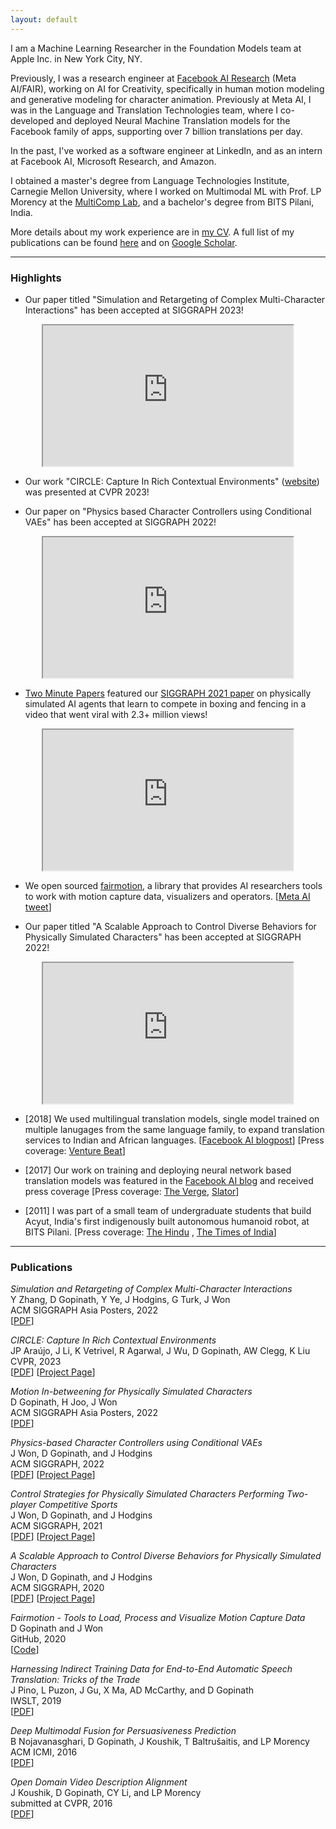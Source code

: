 ```yaml
---
layout: default
---
```


<!-- ## About Me -->
<a id="about-me"></a>

I am a Machine Learning Researcher in the Foundation Models team at Apple Inc. in New York City, NY.

Previously, I was a research engineer at [Facebook AI Research](https://ai.facebook.com/) (Meta AI/FAIR), working on AI for Creativity, specifically in human motion modeling and generative modeling for character animation. Previously at Meta AI, I was in the Language and Translation Technologies team, where I co-developed and deployed Neural Machine Translation models for the Facebook family of apps, supporting over 7 billion translations per day.

In the past, I've worked as a software engineer at LinkedIn, and as an intern at Facebook AI, Microsoft Research, and Amazon.

I obtained a master's degree from Language Technologies Institute, Carnegie Mellon University, where I worked on Multimodal ML with Prof. LP Morency at the [MultiComp Lab](http://multicomp.cs.cmu.edu/), and a bachelor's degree from BITS Pilani, India.

More details about my work experience are in [my CV](DeepakGopinath_CV.pdf). A full list of my publications can be found [here](#publications) and on [Google Scholar](https://scholar.google.com/citations?user=-ZCV1BsAAAAJ).

<!-- ------------

### Upcoming Events
* [February 17] Invited talk at the NeuralSpace Platform Launch Event. [Sign up here](https://www.linkedin.com/events/6894917161677393920/about/)!

* [March 22] Invited talk at Microsoft Research India. -->

------------

### Highlights

* Our paper titled "Simulation and Retargeting of Complex Multi-Character Interactions" has been accepted at SIGGRAPH 2023!
<div align="center"><iframe width="400" height="225" src="https://www.youtube.com/embed/HQZIn3IgfYY"></iframe></div>

* Our work "CIRCLE: Capture In Rich Contextual Environments" ([website](https://stanford-tml.github.io/circle_dataset/)) was presented at CVPR 2023!

* Our paper on "Physics based Character Controllers using Conditional VAEs" has been accepted at SIGGRAPH 2022!
<div align="center"><iframe width="400" height="225" src="https://www.youtube.com/embed/6vZkzVvHUzg"></iframe></div>

* [Two Minute Papers](https://www.youtube.com/c/K%C3%A1rolyZsolnai) featured our [SIGGRAPH 2021 paper](https://research.facebook.com/publications/control-strategies-for-physically-simulated-characters-performing-two-player-competitive-sports/) on physically simulated AI agents that learn to compete in boxing and fencing in a video that went viral with 2.3+ million views!
<div align="center"><iframe width="400" height="225" src="https://www.youtube.com/embed/SsJ_AusntiU"></iframe></div>

* We open sourced [fairmotion](https://github.com/facebookresearch/fairmotion), a library that provides AI researchers tools to work with motion capture data, visualizers and operators. [[Meta AI tweet](https://twitter.com/MetaAI/status/1300500708530110464)]

* Our paper titled "A Scalable Approach to Control Diverse Behaviors for Physically Simulated Characters" has been accepted at SIGGRAPH 2022!
<div align="center"><iframe width="400" height="225" src="https://www.youtube.com/embed/QnIwwAKX5H4"></iframe></div>

* [2018] We used multilingual translation models, single model trained on multiple lanugages from the same language family, to expand translation services to Indian and African languages. [[Facebook AI blogpost](https://engineering.fb.com/2018/09/11/ml-applications/expanding-automatic-machine-translation-to-more-languages/)] [Press coverage: [Venture Beat](https://venturebeat.com/2018/09/11/facebook-adds-24-new-languages-to-its-automated-translation-service/)]

* [2017] Our work on training and deploying neural network based translation models was featured in the [Facebook AI blog](https://engineering.fb.com/2017/08/03/ml-applications/transitioning-entirely-to-neural-machine-translation/) and received press coverage [Press coverage: [The Verge](https://www.theverge.com/2017/8/4/16093872/facebook-ai-translations-artificial-intelligence), [Slator](https://slator.com/facebook-open-source-neural-machine-translation-zuckerberg-announces/)]

* [2011] I was part of a small team of undergraduate students that build Acyut, India's first indigenously built autonomous humanoid robot, at BITS Pilani. [Press coverage: [The Hindu](https://www.thehindu.com/features/education//article59944069.ece) , [The Times of India](https://www.educationtimes.com/article/campus-beat-college-events/69542636/robotic-rendezvous)]

------------

### Publications

*Simulation and Retargeting of Complex Multi-Character Interactions*\
Y Zhang, D Gopinath, Y Ye, J Hodgins, G Turk, J Won\
ACM SIGGRAPH Asia Posters, 2022\
[[PDF](https://dl.acm.org/doi/pdf/10.1145/3588432.3591491)]

*CIRCLE: Capture In Rich Contextual Environments*\
JP Araújo, J Li, K Vetrivel, R Agarwal, J Wu, D Gopinath, AW Clegg, K Liu\
CVPR, 2023\
[[PDF](https://arxiv.org/pdf/2303.17912.pdf)] [[Project Page](https://stanford-tml.github.io/circle_dataset/)]

*Motion In-betweening for Physically Simulated Characters*\
D Gopinath, H Joo, J Won\
ACM SIGGRAPH Asia Posters, 2022\
[[PDF](https://dl.acm.org/doi/pdf/10.1145/3550082.3564186)]

*Physics-based Character Controllers using Conditional VAEs*\
J Won, D Gopinath, and J Hodgins\
ACM SIGGRAPH, 2022\
[[PDF](https://research.facebook.com/file/1041294433431257/Physics-based-Character-Controllers-Using-Conditional-VAEs.pdf)] [[Project Page](https://research.facebook.com/publications/physics-based-character-controllers-using-conditional-vaes/)]

*Control Strategies for Physically Simulated Characters Performing Two-player Competitive Sports*\
J Won, D Gopinath, and J Hodgins\
ACM SIGGRAPH, 2021\
[[PDF](https://research.facebook.com/file/559394838468486/Control-Strategies-for-Physically-Simulated-Characters-Performing-Two-player-Competitive-Sports.pdf)] [[Project Page](https://research.facebook.com/publications/control-strategies-for-physically-simulated-characters-performing-two-player-competitive-sports/)]

*A Scalable Approach to Control Diverse Behaviors for Physically Simulated Characters*\
J Won, D Gopinath, and J Hodgins\
ACM SIGGRAPH, 2020\
[[PDF](https://research.facebook.com/file/950960958821029/A-Scalable-Approach-to-Control-Diverse-Behaviors-for-Physically-Simulated-Characters.pdf)] [[Project Page](https://research.facebook.com/publications/a-scalable-approach-to-control-diverse-behaviors-for-physically-simulated-characters/)]

*Fairmotion - Tools to Load, Process and Visualize Motion Capture Data*\
D Gopinath and J Won\
GitHub, 2020\
[[Code](https://github.com/facebookresearch/fairmotion/)]

*Harnessing Indirect Training Data for End-to-End Automatic Speech Translation: Tricks of the Trade*\
J Pino, L Puzon, J Gu, X Ma, AD McCarthy, and D Gopinath\
IWSLT, 2019\
[[PDF](https://arxiv.org/pdf/1909.06515.pdf)]

*Deep Multimodal Fusion for Persuasiveness Prediction*\
B Nojavanasghari, D Gopinath, J Koushik, T Baltrušaitis, and LP Morency\
ACM ICMI, 2016\
[[PDF](http://multicomp.cs.cmu.edu/wp-content/uploads/2017/09/2016_ICMI_Nojavanasghari_Deep.pdf)]

*Open Domain Video Description Alignment*\
J Koushik, D Gopinath, CY Li, and LP Morency\
submitted at CVPR, 2016\
[[PDF](https://drive.google.com/file/d/1fJRH8Te29DewxKsyASWBGKVmkBe1eNzJ/view?usp=sharing)]